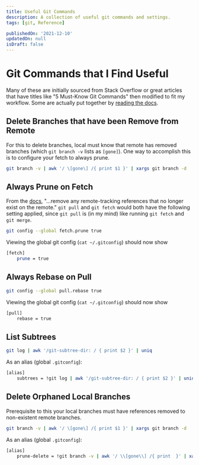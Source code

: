 ```yaml
---
title: Useful Git Commands
description: A collection of useful git commands and settings.
tags: [git, Reference]

publishedOn: '2021-12-10'
updatedOn: null
isDraft: false
---
```


# Git Commands that I Find Useful

Many of these are initially sourced from Stack Overflow or great articles that have titles like "5 Must-Know Git Commands" then modified to fit my workflow. Some are actually put together by [reading the docs](https://git-scm.com/).

## Delete Branches that have been Remove from Remote

For this to delete branches, local must know that remote has removed branches (which `git branch -v` lists as `[gone]`). One way to accomplish this is to configure your fetch to always prune.

```bash
git branch -v | awk '/ \[gone\] /{ print $1 }' | xargs git branch -d
```

## Always Prune on Fetch

From the [docs](https://git-scm.com/docs/git-fetch#Documentation/git-fetch.txt---prune), "...remove any remote-tracking references that no longer exist on the remote." `git pull` and `git fetch` would both have the following setting applied, since `git pull` is (in my mind) like running `git fetch` and `git merge`.

```bash
git config --global fetch.prune true
```

Viewing the global git config (`cat ~/.gitconfig`) should now show

```bash
[fetch]
	prune = true
```

## Always Rebase on Pull

```bash
git config --global pull.rebase true
```

Viewing the global git config (`cat ~/.gitconfig`) should now show

```bash
[pull]
	rebase = true
```

## List Subtrees

```bash
git log | awk '/git-subtree-dir: / { print $2 }' | uniq
```

As an alias (global `.gitconfig`):

```bash
[alias]
	subtrees = !git log | awk '/git-subtree-dir: / { print $2 }' | uniq
```

## Delete Orphaned Local Branches

Prerequisite to this your local branches must have references removed to non-existent remote branches.

```bash
git branch -v | awk '/ \[gone\] /{ print $1 }' | xargs git branch -d
```

As an alias (global `.gitconfig`):

```bash
[alias]
	prune-delete = !git branch -v | awk '/ \\[gone\\] /{ print  }' | xargs git branch -d
```
